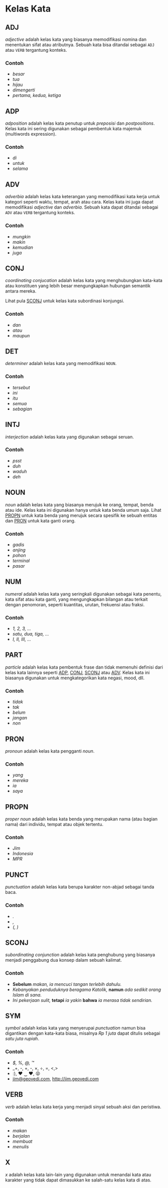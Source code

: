 # Kelas Kata


## ADJ

_adjective_ adalah kelas kata yang biasanya memodifikasi nomina dan
menentukan sifat atau atributnya. Sebuah kata bisa ditandai sebagai `ADJ`
atau `VERB` tergantung konteks.

### Contoh

- _besar_
- _tua_
- _hijau_
- _dimengerti_
- _pertama, kedua, ketiga_


## ADP

_adposition_ adalah kelas kata penutup untuk _preposisi_ dan _postpositions_.
Kelas kata ini sering digunakan sebagai pembentuk kata majemuk (multiwords
expression).

### Contoh

- _di_
- _untuk_
- _selama_


## ADV

_adverbia_ adalah kelas kata keterangan yang memodifikasi kata kerja untuk
kategori seperti waktu, tempat, arah atau cara. Kelas kata ini juga dapat
memodifikasi _adjective_ dan _adverbia_. Sebuah kata dapat ditandai sebagai
`ADV` atau `VERB` tergantung konteks.

### Contoh

- _mungkin_
- _makin_
- _kemudian_
- _juga_


## CONJ

_coordinating conjucation_ adalah kelas kata yang menghubungkan kata-kata
atau konstituen yang lebih besar mengungkapkan hubungan semantik antara
mereka.

Lihat pula [SCONJ]() untuk kelas kata subordinasi konjungsi.

### Contoh

- _dan_
- _atau_
- _maupun_


## DET

_determiner_ adalah kelas kata yang memodifikasi `NOUN`.

### Contoh

- _tersebut_
- _ini_
- _itu_
- _semua_
- _sebagian_


## INTJ

_interjection_ adalah kelas kata yang digunakan sebagai seruan.

### Contoh

- _psst_
- _duh_
- _waduh_
- _deh_


## NOUN

_noun_ adalah kelas kata yang biasanya merujuk ke orang, tempat, benda atau
ide. Kelas kata ini digunakan hanya untuk kata benda umum saja. Lihat
[PROPN]() untuk kata benda yang merujuk secara spesifik ke sebuah entitas dan
[PRON]() untuk kata ganti orang.

### Contoh

- _gadis_
- _anjing_
- _pohon_
- _terminal_
- _pasar_


## NUM

_numeral_ adalah kelas kata yang seringkali digunakan sebagai kata penentu,
kata sifat atau kata ganti, yang mengungkapkan bilangan atau terkait dengan
penomoran, seperti kuantitas, urutan, frekuensi atau fraksi.

### Contoh

- _1, 2, 3, ..._
- _satu, dua, tiga, ..._
- _I, II, III, ..._


## PART

_particle_ adalah kelas kata pembentuk frase dan tidak memenuhi definisi dari
kelas kata lainnya seperti [ADP](), [CONJ](), [SCONJ]() atau [ADV](). Kelas
kata ini biasanya digunakan untuk mengkategorikan kata negasi, mood, dll.

### Contoh

- _tidak_
- _tak_
- _belum_
- _jangan_
- _non_


## PRON

_pronoun_ adalah kelas kata pengganti _noun_.

### Contoh

- _yang_
- _mereka_
- _ia_
- _saya_


## PROPN

_proper noun_ adalah kelas kata benda yang merupakan nama (atau bagian nama)
dari individu, tempat atau objek tertentu.

### Contoh

- _Jim_
- _Indonesia_
- _MPR_


## PUNCT

_punctuation_ adalah kelas kata berupa karakter non-abjad sebagai tanda baca.

### Contoh

- _._
- _,_
- _(, )_


## SCONJ

_subordinating conjunction_ adalah kelas kata penghubung yang biasanya menjadi
penggabung dua konsep dalam sebuah kalimat.

### Contoh

- **Sebelum** _makan, ia mencuci tangan terlebih dahulu._
- _Kebanyakan penduduknya beragama Katolik,_ **namun** _ada sedikit orang Islam di sana._
- _Ini pekerjaan sulit,_ **tetapi** _ia yakin_ **bahwa** _ia merasa tidak sendirian._


## SYM

_symbol_ adalah kelas kata yang menyerupai _punctuation_ namun bisa digantikan
dengan kata-kata biasa, misalnya _Rp 1 juta_ dapat ditulis sebagai _satu juta
rupiah_.

### Contoh

- _$, %, @, ™_
- _+, -, +, -, ×, ÷, =, <,>
- :), ♥ ‿ ♥, 😝
- jim@geovedi.com, http://jim.geovedi.com


## VERB

_verb_ adalah kelas kata kerja yang menjadi sinyal sebuah aksi dan peristiwa.

### Contoh

- _makan_
- _berjalan_
- _membuat_
- _menulis_


## X

_x_ adalah kelas kata lain-lain yang digunakan untuk menandai kata atau
karakter yang tidak dapat dimasukkan ke salah-satu kelas kata di atas.

